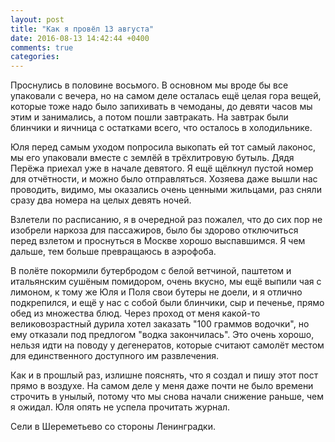 ```yaml
---
layout: post
title: "Как я провёл 13 августа"
date: 2016-08-13 14:42:44 +0400
comments: true
categories: 
---
```

Проснулись в половине восьмого. В основном мы вроде бы все упаковали с вечера, но на самом деле осталась ещё целая гора вещей, которые тоже надо было запихивать в чемоданы, до девяти часов мы этим и занимались, а потом пошли завтракать. На завтрак были блинчики и яичница с остатками всего, что осталось в холодильнике.

Юля перед самым уходом попросила выкопать ей тот самый лаконос, мы его упаковали вместе с землёй в трёхлитровую бутыль. Дядя Перёжа приехал уже в начале девятого. Я ещё щёлкнул пустой номер для отчётности, и можно было отправляться. Хозяева даже вышли нас проводить, видимо, мы оказались очень ценными жильцами, раз сняли сразу два номера на целых девять ночей.



Взлетели по расписанию, я в очередной раз пожалел, что до сих пор не изобрели наркоза для пассажиров, было бы здорово отключиться перед взлетом и проснуться в Москве хорошо выспавшимся. Я чем дальше, тем больше превращаюсь в аэрофоба.

В полёте покормили бутербродом с белой ветчиной, паштетом и итальянским сушёным помидором, очень вкусно, мы ещё выпили чая с лимоном, к тому же Юля и Поля свои бутеры не доели, и я отлично подкрепился, и ещё у нас с собой были блинчики, сыр и печенье, прямо обед из множества блюд. Через проход от меня какой-то великовозрастный дурила хотел заказать "100 граммов водочки", но ему отказали под предлогом "водка закончилась". Это очень хорошо, нельзя идти на поводу у дегенератов, которые считают самолёт местом для единственного доступного им развлечения. 

Как и в прошлый раз, излишне пояснять, что я создал и пишу этот пост прямо в воздухе. На самом деле у меня даже почти не было времени строчить в унылый, потому что мы снова начали снижение раньше, чем я ожидал. Юля опять не успела прочитать журнал.

Сели в Шереметьево со стороны Ленинградки.

